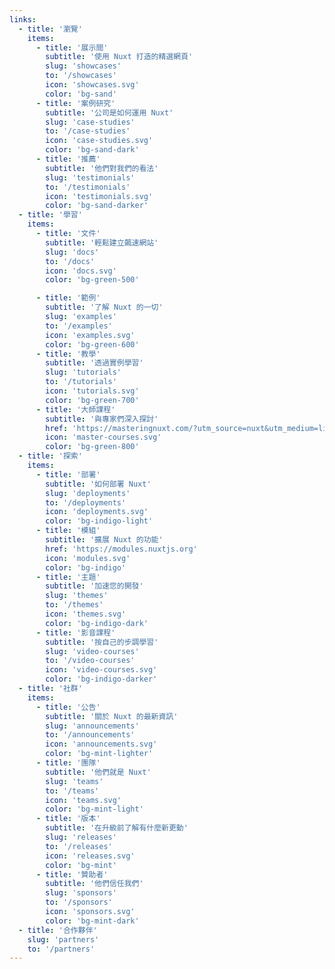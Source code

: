```yaml
---
links:
  - title: '瀏覽'
    items:
      - title: '展示間'
        subtitle: '使用 Nuxt 打造的精選網頁'
        slug: 'showcases'
        to: '/showcases'
        icon: 'showcases.svg'
        color: 'bg-sand'
      - title: '案例研究'
        subtitle: '公司是如何運用 Nuxt'
        slug: 'case-studies'
        to: '/case-studies'
        icon: 'case-studies.svg'
        color: 'bg-sand-dark'
      - title: '推薦'
        subtitle: '他們對我們的看法'
        slug: 'testimonials'
        to: '/testimonials'
        icon: 'testimonials.svg'
        color: 'bg-sand-darker'
  - title: '學習'
    items:
      - title: '文件'
        subtitle: '輕鬆建立飆速網站'
        slug: 'docs'
        to: '/docs'
        icon: 'docs.svg'
        color: 'bg-green-500'

      - title: '範例'
        subtitle: '了解 Nuxt 的一切'
        slug: 'examples'
        to: '/examples'
        icon: 'examples.svg'
        color: 'bg-green-600'
      - title: '教學'
        subtitle: '透過實例學習'
        slug: 'tutorials'
        to: '/tutorials'
        icon: 'tutorials.svg'
        color: 'bg-green-700'
      - title: '大師課程'
        subtitle: '與專家們深入探討'
        href: 'https://masteringnuxt.com/?utm_source=nuxt&utm_medium=link&utm_campaign=nsite'
        icon: 'master-courses.svg'
        color: 'bg-green-800'
  - title: '探索'
    items:
      - title: '部署'
        subtitle: '如何部署 Nuxt'
        slug: 'deployments'
        to: '/deployments'
        icon: 'deployments.svg'
        color: 'bg-indigo-light'
      - title: '模組'
        subtitle: '擴展 Nuxt 的功能'
        href: 'https://modules.nuxtjs.org'
        icon: 'modules.svg'
        color: 'bg-indigo'
      - title: '主題'
        subtitle: '加速您的開發'
        slug: 'themes'
        to: '/themes'
        icon: 'themes.svg'
        color: 'bg-indigo-dark'
      - title: '影音課程'
        subtitle: '按自己的步調學習'
        slug: 'video-courses'
        to: '/video-courses'
        icon: 'video-courses.svg'
        color: 'bg-indigo-darker'
  - title: '社群'
    items:
      - title: '公告'
        subtitle: '關於 Nuxt 的最新資訊'
        slug: 'announcements'
        to: '/announcements'
        icon: 'announcements.svg'
        color: 'bg-mint-lighter'
      - title: '團隊'
        subtitle: '他們就是 Nuxt'
        slug: 'teams'
        to: '/teams'
        icon: 'teams.svg'
        color: 'bg-mint-light'
      - title: '版本'
        subtitle: '在升級前了解有什麼新更動'
        slug: 'releases'
        to: '/releases'
        icon: 'releases.svg'
        color: 'bg-mint'
      - title: '贊助者'
        subtitle: '他們信任我們'
        slug: 'sponsors'
        to: '/sponsors'
        icon: 'sponsors.svg'
        color: 'bg-mint-dark'
  - title: '合作夥伴'
    slug: 'partners'
    to: '/partners'
---
```

